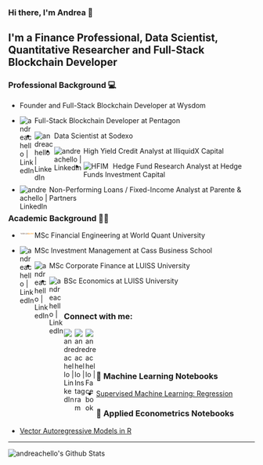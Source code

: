 ### Hi there, I'm Andrea 👋







## I'm a Finance Professional, Data Scientist, Quantitative Researcher and Full-Stack Blockchain Developer

### Professional Background 💻

- <img align="left" alt="" width="35px" src="https://media.licdn.com/dms/image/D4E0BAQFPlvhRyiMkVw/company-logo_100_100/0/1699224261203/wysdomxyz_logo?e=1715817600&v=beta&t=Wbu8g2-zJDHG9qMCi5-jPE8hdc0st4QaN2eEZJCKmkQ" /> Founder and Full-Stack Blockchain Developer at Wysdom 

- <img align="left" alt="andreachello | LinkedIn" width="30px" src="https://media.licdn.com/dms/image/C560BAQHjtVSCL_9F2w/company-logo_200_200/0/1663696004718?e=1715817600&v=beta&t=61tVoqfCVq59qfgmsU633mnmEWxxuph_L3opFo7UkN0" /> Full-Stack Blockchain Developer at Pentagon
  
- <img align="left" alt="andreachello | LinkedIn" width="40px" src="https://iconape.com/wp-content/png_logo_vector/sodexo-logo.png" /> Data Scientist at Sodexo 

- <img align="left" alt="andreachello | LinkedIn" width="60px" src="https://www.illiquidx.com/img/logo_dark.png" /> High Yield Credit Analyst at IlliquidX Capital

- <img align="left" alt="HFIM" width="60px" src="https://www.hefiml.com/images/400_HFIM_logo2.jpg" />Hedge Fund Research Analyst at Hedge Funds Investment Capital

- <img align="left" alt="andreachello | LinkedIn" width="60px" src="https://www.neikos.it/wp-content/uploads/2015/05/logo_parente.png" />Non-Performing Loans / Fixed-Income Analyst at Parente & Partners

### Academic Background 👨‍🎓
- <img align="left" alt="andreachello | LinkedIn" width="30px" src="./Worldquant_logo.png" /> MSc Financial Engineering at World Quant University

- <img align="left" alt="andreachello | LinkedIn" width="30px" src="https://www.cass.city.ac.uk/__data/assets/git_bridge/0015/344112/main/img/favicon-256.png" /> MSc Investment Management at Cass Business School

- <img align="left" alt="andreachello | LinkedIn" width="30px" src="https://upload.wikimedia.org/wikipedia/commons/d/d1/Logo_luiss.png" /> MSc Corporate Finance at LUISS University

- <img align="left" alt="andreachello | LinkedIn" width="30px" src="https://upload.wikimedia.org/wikipedia/commons/d/d1/Logo_luiss.png" />BSc Economics at LUISS University

<br />

### Connect with me:

[<img align="left" alt="andreachello | LinkedIn" width="22px" src="https://cdn.jsdelivr.net/npm/simple-icons@v3/icons/linkedin.svg" />][linkedin]
[<img align="left" alt="andreachello | Instagram" width="22px" src="https://cdn.jsdelivr.net/npm/simple-icons@v3/icons/instagram.svg" />][instagram]
[<img align="left" alt="andreachello | Facebook" width="22px" src="https://cdn.jsdelivr.net/npm/simple-icons@v3/icons/facebook.svg" />][facebook]

<br /><br />
---

### 📕 Machine Learning Notebooks
<!-- BLOG-POST-LIST:START -->
- [Supervised Machine Learning: Regression](https://github.com/andreachello/Machine-Learning/blob/main/Supervised%20Learning/Regression/Supervised%20Machine%20Learning%20-%20Regression.ipynb)
<!-- BLOG-POST-LIST:END -->

### 📕 Applied Econometrics Notebooks
<!-- BLOG-POST-LIST:START -->
- [Vector Autoregressive Models in R](https://github.com/andreachello/Applied-Econometric-Time-Series/blob/master/Multivariate%20Time%20Series%20Analysis/VAR%20and%20SVAR%20Model%20Analysis.ipynb)
<!-- BLOG-POST-LIST:END -->

---

<img align="left" alt="andreachello's Github Stats" src="https://github-readme-stats.vercel.app/api?username=andreachello&show_icons=true&hide_border=true" />

[instagram]: https://www.instagram.com/andreachello/?hl=en
[linkedin]: https://www.linkedin.com/in/andrea-chello-ab50b39b/
[facebook]: https://www.facebook.com/andrea.chello94
